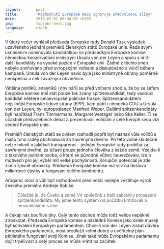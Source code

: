 ```yaml
---
layout:       post
title:        "Rozhodnutí Evropské Rady ignoruje předvolební sliby"
date:         2019-07-02 06:00:00 +0100
img:          topjobs-deal.jpg
language:     czech
---
```


V úterý večer vyhlásil předseda Evropské rady Donald Tusk výsledek uzavřeného jednání premiérů členských států Evropské unie. Rada svým usnesením nominovala kandidátkou na předsedkyni Evropské komise německou konzervativní ministryni Ursulu von der Leyen a spolu s ní tři další kandidáty na vysoké pozice v Evropské unii. Žádné z těchto jmen nebylo zmiňováno před evropskými volbami a diskutováno s voliči během kampaně. Ursula von der Leyen navíc byla jako ministryně obrany poměrně neúspěšná a čelí závažným obviněním.

<!--more-->

Většina politiků, analytiků i novinářů se před volbami shodla, že by se šéfem Evropské komise měl stát pouze tak zvaný spitzenkandidát, tedy vedoucí kandidát některé celoevropské politické frakce. Spitzenkandidátem nejsilnější Evropské lidové strany (EPP), kam patří i německá CDU a Ursula von der Leyen, byl europoslanec Manfred Weber. Dalšími spitzenkandidáty byli například Frans Timmermans, Margaret Vestager nebo Ska Keller. Ti se účastnili předvolebních debat a prezentovali voličům v celé Evropě svou vizi vedení Evropské unie.

Premiéři členských států se ovšem rozhodli popřít byť náznak vůle voličů a místo toho raději obchodovali za zavřenými dveřmi. Při této volbě skutečně nelze mluvit o jakékoli transparenci  - jednání Evropské rady probíhá za zavřenými dveřmi, za účasti pouze jednoho člověka z každé země. Vzejde-li z takového jednání osoba, o které se původně vůbec neuvažovalo, lze o motivech pro její výběr mít velké pochybnosti. Korupční potenciál je zde zcela zjevně obrovský. Předseda Evropské komise má vliv na doslova miliardové částky a fungování celého kontinentu. 

Aroganci moci a vůli tajit rozhodování před voliči nejlépe vystihuje výrok českého premiéra Andreje Babiše:

> Důležité je, že Česko a země V4 společně s Itálií zabránily prosazení spitzenkandidáta. My jsme tento systém od počátku kritizovali a nesouhlasíme s ním.

A čekají nás bouřlivé dny. Celý tento obchod může totiž velice nepěkně ztroskotat. Předseda Evropské komise a následně Komise jako celek musejí být schváleni Evropským parlamentem. Chce-li von der Leyen získat důvěru Evropského parlamentu, musí předložit velmi dobrý a uvěřitelný plán pětiletého fungování svojí Komise. Jinak také může Evropskému parlamentu dojít trpělivost a celý proces se může vrátit na začátek.
